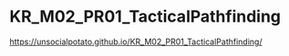 # KR_M02_PR01_TacticalPathfinding
https://unsocialpotato.github.io/KR_M02_PR01_TacticalPathfinding/
